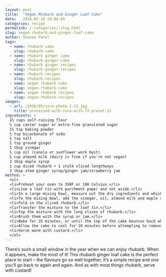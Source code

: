 ```yaml
---
layout: post
title:  "Vegan Rhubarb and Ginger Loaf Cake"
date:   2016-05-18 19:04:45
categories: recipe
permalink: /:categories/:slug.html
slug: vegan-rhubarb-and-ginger-loaf-cake
author: Shanna Patel
tags: 
  - name: rhubarb cake
    slug: rhubarb-cake
  - name: rhubarb ginger cake
    slug: rhubarb-ginger-cake
  - name: rhubarb ginger recipes
    slug: rhubarb-ginger-recipes
  - name: rhubarb recipes
    slug: rhubarb-recipes
  - name: vegan rhubarb cake
    slug: vegan-rhubarb-cake
  - name: vegan rhubarb recipes
    slug: vegan-rhubarb-recipes
images: 
  - url: /2016/05/vsco-photo-1-13.jpg
    title: processed-with-vsco-with-f2-preset-12
ingredients: >
  1½ cups self-raising flour
  ½ cup caster sugar or extra-fine granulated sugar
  1½ tsp baking powder
  ½ tsp bicarbonate of soda
  ¼ tsp salt
  1 tsp ground ginger
  1 tbsp vinegar
  ½ cup oil (canola or sunflower work best)
  ¾ cup almond milk (dairy is fine if you're not vegan)
  3 tbsp maple syrup
  1 cup diced rhubarb + 1 stalk sliced lengthways 
  2 tbsp stem ginger syrup/ginger jam/strawberry jam
method: >
  <ol>
  <li>Preheat your oven to 350F or 180 Celsius.</li>
  <li>Line a loaf tin with parchment paper and set aside.</li>
  <li>In a large mixing bowl, measure out the dry ingredients and whisk to combine.</li>
  <li>To the mixing bowl, add the vinegar, oil, almond milk and maple syrup. Stir until you have a smooth cake batter. If the batter is too loose, add more almond milk 1 tbsp at a time.</li>
  <li>Fold in the sliced rhubarb.</li>
  <li>Transfer the mixture to the loaf tin.</li>
  <li>Top the mixture with the long slices of rhubarb.</li>
  <li>Brush them with the syrup or jam.</li>
  <li>Bake for 35 minutes, or until the top of the cake bounces back when gently pressed. You can also insert a skewer into the cake - if it comes out clean, it's cooked.</li>
  <li>Allow the cake to cool for 10 minutes before attempting to remove from the tin.</li>
  <li>Serve warm with custard.</li>
  </ol>
---
```

<p>There’s such a small window in the year when we can enjoy rhubarb. When it appears, make the most of it! This rhubarb ginger loaf cake is the perfect place to start – the flavours go so well together, it’s a simple recipe and one you’ll go back to again and again. And as with most things rhubarb, serve with custard!</p>
<p> </p>


